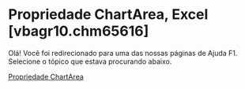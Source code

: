 
# Propriedade ChartArea, Excel [vbagr10.chm65616]

Olá! Você foi redirecionado para uma das nossas páginas de Ajuda F1. Selecione o tópico que estava procurando abaixo.

[Propriedade ChartArea](http://msdn.microsoft.com/library/1af59d11-2b63-d629-5dae-d9b9d8303ddf%28Office.15%29.aspx)
